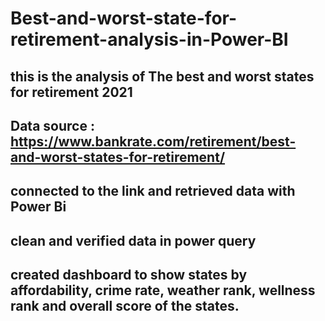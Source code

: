 # Best-and-worst-state-for-retirement-analysis-in-Power-BI
this is the analysis of The best and worst states for retirement 2021
----
Data source : https://www.bankrate.com/retirement/best-and-worst-states-for-retirement/
----
connected to the link and retrieved data with Power Bi 
----
clean and verified data in power query
----
created dashboard to show states by affordability, crime rate, weather rank, wellness rank and overall score of the states.
----
